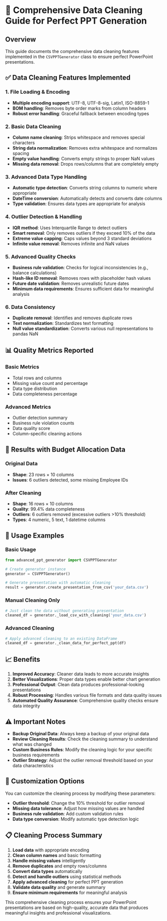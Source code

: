 # 🧹 Comprehensive Data Cleaning Guide for Perfect PPT Generation

## Overview
This guide documents the comprehensive data cleaning features implemented in the `CSVPPTGenerator` class to ensure perfect PowerPoint presentations.

## ✅ Data Cleaning Features Implemented

### 1. **File Loading & Encoding**
- **Multiple encoding support**: UTF-8, UTF-8-sig, Latin1, ISO-8859-1
- **BOM handling**: Removes byte order marks from column headers
- **Robust error handling**: Graceful fallback between encoding types

### 2. **Basic Data Cleaning**
- **Column name cleaning**: Strips whitespace and removes special characters
- **String data normalization**: Removes extra whitespace and normalizes spacing
- **Empty value handling**: Converts empty strings to proper NaN values
- **Missing data removal**: Drops rows/columns that are completely empty

### 3. **Advanced Data Type Handling**
- **Automatic type detection**: Converts string columns to numeric where appropriate
- **DateTime conversion**: Automatically detects and converts date columns
- **Type validation**: Ensures data types are appropriate for analysis

### 4. **Outlier Detection & Handling**
- **IQR method**: Uses Interquartile Range to detect outliers
- **Smart removal**: Only removes outliers if they exceed 10% of the data
- **Extreme value capping**: Caps values beyond 3 standard deviations
- **Infinite value removal**: Removes infinite and NaN values

### 5. **Advanced Quality Checks**
- **Business rule validation**: Checks for logical inconsistencies (e.g., balance calculations)
- **Hash-like ID removal**: Removes rows with placeholder hash values
- **Future date validation**: Removes unrealistic future dates
- **Minimum data requirements**: Ensures sufficient data for meaningful analysis

### 6. **Data Consistency**
- **Duplicate removal**: Identifies and removes duplicate rows
- **Text normalization**: Standardizes text formatting
- **Null value standardization**: Converts various null representations to pandas NaN

## 📊 Quality Metrics Reported

### Basic Metrics
- Total rows and columns
- Missing value count and percentage
- Data type distribution
- Data completeness percentage

### Advanced Metrics
- Outlier detection summary
- Business rule violation counts
- Data quality score
- Column-specific cleaning actions

## 🎯 Results with Budget Allocation Data

### Original Data
- **Shape**: 23 rows × 10 columns
- **Issues**: 6 outliers detected, some missing Employee IDs

### After Cleaning
- **Shape**: 16 rows × 10 columns
- **Quality**: 99.4% data completeness
- **Outliers**: 6 outliers removed (excessive outliers >10% threshold)
- **Types**: 4 numeric, 5 text, 1 datetime columns

## 🔧 Usage Examples

### Basic Usage
```python
from advanced_ppt_generator import CSVPPTGenerator

# Create generator instance
generator = CSVPPTGenerator()

# Generate presentation with automatic cleaning
result = generator.create_presentation_from_csv('your_data.csv')
```

### Manual Cleaning Only
```python
# Just clean the data without generating presentation
cleaned_df = generator._load_csv_with_cleaning('your_data.csv')
```

### Advanced Cleaning
```python
# Apply advanced cleaning to an existing DataFrame
cleaned_df = generator._clean_data_for_perfect_ppt(df)
```

## 📈 Benefits

1. **Improved Accuracy**: Cleaner data leads to more accurate insights
2. **Better Visualizations**: Proper data types enable better chart generation
3. **Professional Output**: Clean data produces professional-looking presentations
4. **Robust Processing**: Handles various file formats and data quality issues
5. **Automated Quality Assurance**: Comprehensive quality checks ensure data integrity

## ⚠️ Important Notes

- **Backup Original Data**: Always keep a backup of your original data
- **Review Cleaning Results**: Check the cleaning summary to understand what was changed
- **Custom Business Rules**: Modify the cleaning logic for your specific business requirements
- **Outlier Strategy**: Adjust the outlier removal threshold based on your data characteristics

## 🔄 Customization Options

You can customize the cleaning process by modifying these parameters:

- **Outlier threshold**: Change the 10% threshold for outlier removal
- **Missing data tolerance**: Adjust how missing values are handled
- **Business rule validation**: Add custom validation rules
- **Data type conversion**: Modify automatic type detection logic

## 📋 Cleaning Process Summary

1. **Load data** with appropriate encoding
2. **Clean column names** and basic formatting
3. **Handle missing values** intelligently
4. **Remove duplicates** and empty rows/columns
5. **Convert data types** automatically
6. **Detect and handle outliers** using statistical methods
7. **Apply advanced cleaning** for perfect PPT generation
8. **Validate data quality** and generate summary
9. **Ensure minimum requirements** for meaningful analysis

This comprehensive cleaning process ensures your PowerPoint presentations are based on high-quality, accurate data that produces meaningful insights and professional visualizations.
